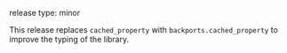 release type: minor

This release replaces `cached_property` with `backports.cached_property` to improve
the typing of the library.
